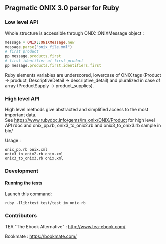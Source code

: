 ## Pragmatic ONIX 3.0 parser for Ruby

### Low level API
Whole structure is accessible through ONIX::ONIXMessage object :
```ruby
message = ONIX::ONIXMessage.new
message.parse("onix_file.xml")
# first product
pp message.products.first
# first identifier of first product
pp message.products.first.identifiers.first
```

Ruby elements variables are underscored, lowercase of ONIX tags (Product -> product, DescriptiveDetail -> descriptive_detail) and pluralized in case of array (ProductSupply -> product_supplies).

### High level API
High level methods give abstracted and simplified access to the most important data.  
See https://www.rubydoc.info/gems/im_onix/ONIX/Product for high level API rdoc and onix_pp.rb, onix3_to_onix2.rb and onix3_to_onix3.rb sample in bin/

Usage :
```shell
onix_pp.rb onix.xml
onix3_to_onix2.rb onix.xml
onix3_to_onix3.rb onix.xml
```
### Development

#### Running the tests

Launch this command:

```
ruby -Ilib:test test/test_im_onix.rb
```

### Contributors
TEA "The Ebook Alternative" : http://www.tea-ebook.com/

Bookmate : https://bookmate.com/
